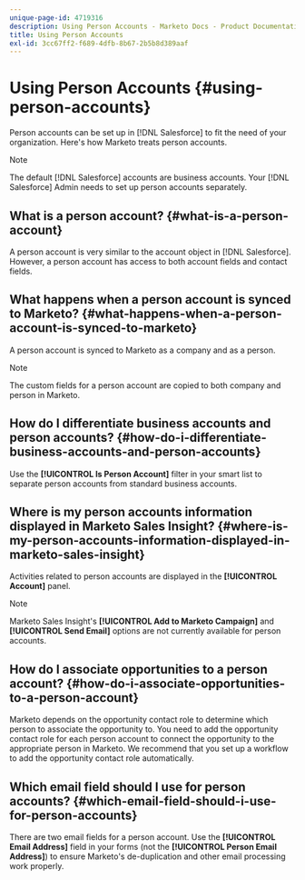 ```yaml
---
unique-page-id: 4719316
description: Using Person Accounts - Marketo Docs - Product Documentation
title: Using Person Accounts
exl-id: 3cc67ff2-f689-4dfb-8b67-2b5b8d389aaf
---
```

# Using Person Accounts {#using-person-accounts}

Person accounts can be set up in [!DNL Salesforce] to fit the need of your organization. Here's how Marketo treats person accounts.

>[!NOTE]
>
>The default [!DNL Salesforce] accounts are business accounts. Your [!DNL Salesforce] Admin needs to set up person accounts separately.

## What is a person account? {#what-is-a-person-account}

A person account is very similar to the account object in [!DNL Salesforce]. However, a person account has access to both account fields and contact fields.

## What happens when a person account is synced to Marketo? {#what-happens-when-a-person-account-is-synced-to-marketo}

A person account is synced to Marketo as a company and as a person.

>[!NOTE]
>
>The custom fields for a person account are copied to both company and person in Marketo.

## How do I differentiate business accounts and person accounts? {#how-do-i-differentiate-business-accounts-and-person-accounts}

Use the **[!UICONTROL Is Person Account]** filter in your smart list to separate person accounts from standard business accounts.

## Where is my person accounts information displayed in Marketo Sales Insight? {#where-is-my-person-accounts-information-displayed-in-marketo-sales-insight}

Activities related to person accounts are displayed in the **[!UICONTROL Account]** panel.

>[!NOTE]
>
>Marketo Sales Insight's **[!UICONTROL Add to Marketo Campaign]** and **[!UICONTROL Send Email]** options are not currently available for person accounts.

## How do I associate opportunities to a person account? {#how-do-i-associate-opportunities-to-a-person-account}

Marketo depends on the opportunity contact role to determine which person to associate the opportunity to. You need to add the opportunity contact role for each person account to connect the opportunity to the appropriate person in Marketo. We recommend that you set up a workflow to add the opportunity contact role automatically.

## Which email field should I use for person accounts? {#which-email-field-should-i-use-for-person-accounts}

There are two email fields for a person account. Use the **[!UICONTROL Email Address]** field in your forms (not the **[!UICONTROL Person Email Address]**) to ensure Marketo's de-duplication and other email processing work properly.
